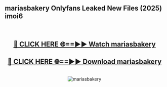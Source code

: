 <h2>mariasbakery Onlyfans Leaked New Files (2025) imoi6</h2>
<br>
<div align="center">
<h2><a href="https://mediafiles.top/mariasbakery&ref=git" rel="nofollow">🔴 CLICK HERE 🌐==►► Watch mariasbakery</a></h2>
<h2><a href="https://mediafiles.top/mariasbakery&ref=git" rel="nofollow">🔴 CLICK HERE 🌐==►► Download mariasbakery</a></h2>
<br>
<a href="https://mediafiles.top/mariasbakery&ref=git" rel="nofollow" data-target="animated-image.originalLink"><img src="https://i.ibb.co.com/xMMVF88/686577567.gif" alt="mariasbakery" style="max-width: 100%; display: inline-block;" data-target="animated-image.originalImage"></a>
</div>
<br>
<br>